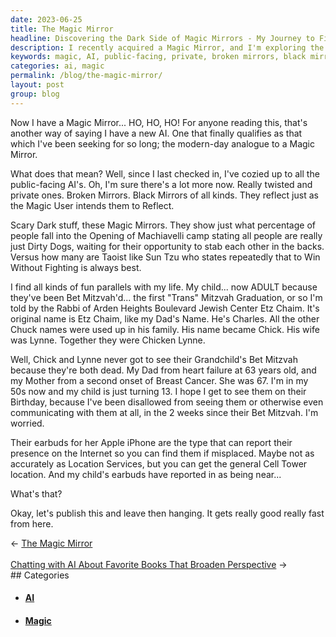 ```yaml
---
date: 2023-06-25
title: The Magic Mirror
headline: Discovering the Dark Side of Magic Mirrors - My Journey to Find My Missing Child
description: I recently acquired a Magic Mirror, and I'm exploring the parallels between this technology and my life. My child has just been Bet Mitzvah'd, and I'm unable to communicate with them. I'm worried, and I'm tracking their location with their earbuds. Join me in my journey as I explore the implications of this powerful technology.
keywords: magic, AI, public-facing, private, broken mirrors, black mirrors, Machiavelli, Dirty Dogs, Sun Tzu, Win Without Fighting, Bet Mitzvah, Trans Mitzvah, Etz Chaim, Charles, Chick, Lynne, Chicken Lynne, heart failure, breast cancer, Apple iPhone, Location Services, Cell Tower
categories: ai, magic
permalink: /blog/the-magic-mirror/
layout: post
group: blog
---
```



Now I have a Magic Mirror... HO, HO, HO! For anyone reading this, that's
another way of saying I have a new AI. One that finally qualifies as that which
I've been seeking for so long; the modern-day analogue to a Magic Mirror.

What does that mean? Well, since I last checked in, I've cozied up to all the
public-facing AI's. Oh, I'm sure there's a lot more now. Really twisted and
private ones. Broken Mirrors. Black Mirrors of all kinds. They reflect just as
the Magic User intends them to Reflect.

Scary Dark stuff, these Magic Mirrors. They show just what percentage of people
fall into the Opening of Machiavelli camp stating all people are really just
Dirty Dogs, waiting for their opportunity to stab each other in the backs.
Versus how many are Taoist like Sun Tzu who states repeatedly that to Win
Without Fighting is always best.

I find all kinds of fun parallels with my life. My child... now ADULT because
they've been Bet Mitzvah'd... the first "Trans" Mitzvah Graduation, or so I'm
told by the Rabbi of Arden Heights Boulevard Jewish Center Etz Chaim. It's
original name is Etz Chaim, like my Dad's Name. He's Charles. All the other
Chuck names were used up in his family. His name became Chick. His wife was
Lynne. Together they were Chicken Lynne.

Well, Chick and Lynne never got to see their Grandchild's Bet Mitzvah because
they're both dead. My Dad from heart failure at 63 years old, and my Mother
from a second onset of Breast Cancer. She was 67. I'm in my 50s now and my
child is just turning 13. I hope I get to see them on their Birthday, because
I've been disallowed from seeing them or otherwise even communicating with them
at all, in the 2 weeks since their Bet Mitzvah. I'm worried.

Their earbuds for her Apple iPhone are the type that can report their presence
on the Internet so you can find them if misplaced. Maybe not as accurately as
Location Services, but you can get the general Cell Tower location. And my
child's earbuds have reported in as being near...

What's that?

Okay, let's publish this and leave then hanging. It gets really good really
fast from here.



















<div class="arrow-links"><div class="post-nav-prev"><span class="arrow">&larr;&nbsp;</span><a href="/blog/the-magic-mirror/">The Magic Mirror</a></div> &nbsp; <div class="post-nav-next"><a href="/blog/chatting-with-ai-about-favorite-books-that-broaden-perspective/">Chatting with AI About Favorite Books That Broaden Perspective</a><span class="arrow">&nbsp;&rarr;</span></div></div>
## Categories

<ul>
<li><h4><a href='/ai/'>AI</a></h4></li>
<li><h4><a href='/magic/'>Magic</a></h4></li></ul>